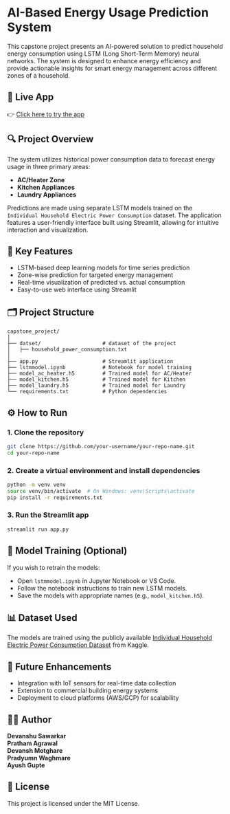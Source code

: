 # AI-Based Energy Usage Prediction System

This capstone project presents an AI-powered solution to predict household energy consumption using LSTM (Long Short-Term Memory) neural networks. The system is designed to enhance energy efficiency and provide actionable insights for smart energy management across different zones of a household.

## 🚀 Live App
👉 [Click here to try the app](https://aibasedenergyusagepredictionsystem-devanshusawarkar.streamlit.app/)

## 🔍 Project Overview

The system utilizes historical power consumption data to forecast energy usage in three primary areas:
- **AC/Heater Zone**
- **Kitchen Appliances**
- **Laundry Appliances**

Predictions are made using separate LSTM models trained on the `Individual Household Electric Power Consumption` dataset. The application features a user-friendly interface built using Streamlit, allowing for intuitive interaction and visualization.

## 🧠 Key Features

- LSTM-based deep learning models for time series prediction
- Zone-wise prediction for targeted energy management
- Real-time visualization of predicted vs. actual consumption
- Easy-to-use web interface using Streamlit

## 🗂️ Project Structure

```
capstone_project/
│
├── datset/                    # dataset of the project
│   ├── household_power_consumption.txt
│
├── app.py                     # Streamlit application
├── lstmmodel.ipynb            # Notebook for model training
├── model_ac_heater.h5         # Trained model for AC/Heater
├── model_kitchen.h5           # Trained model for Kitchen
├── model_laundry.h5           # Trained model for Laundry
└── requirements.txt           # Python dependencies
```

## ⚙️ How to Run

### 1. Clone the repository

```bash
git clone https://github.com/your-username/your-repo-name.git
cd your-repo-name
```

### 2. Create a virtual environment and install dependencies

```bash
python -m venv venv
source venv/bin/activate  # On Windows: venv\Scripts\activate
pip install -r requirements.txt
```

### 3. Run the Streamlit app

```bash
streamlit run app.py
```

## 🧪 Model Training (Optional)

If you wish to retrain the models:

- Open `lstmmodel.ipynb` in Jupyter Notebook or VS Code.
- Follow the notebook instructions to train new LSTM models.
- Save the models with appropriate names (e.g., `model_kitchen.h5`).

## 📊 Dataset Used

The models are trained using the publicly available [Individual Household Electric Power Consumption Dataset](https://www.kaggle.com/datasets/uciml/electric-power-consumption-data-set) from Kaggle.

## 🚀 Future Enhancements

- Integration with IoT sensors for real-time data collection
- Extension to commercial building energy systems
- Deployment to cloud platforms (AWS/GCP) for scalability

## 🧑‍💻 Author

**Devanshu Sawarkar**  
**Pratham Agrawal**     
**Devansh Motghare**    
**Pradyumn Waghmare**   
**Ayush Gupte** 

## 📄 License

This project is licensed under the MIT License.
